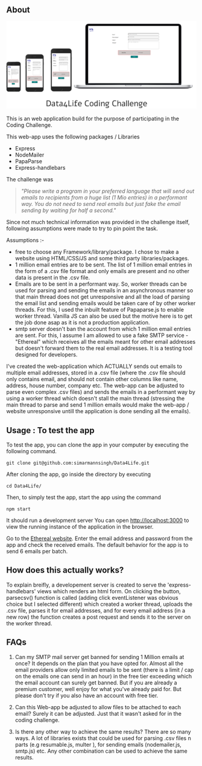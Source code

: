 ## About

![Web-app Preview](./Data4Life.png)

This is an web application build for the purpose of participating in the Coding Challenge.

This web-app uses the following packages / Libraries
- Express
- NodeMailer
- PapaParse
- Express-handlebars

The challenge was 

> _"Please write a program in your preferred language that will send out emails to recipients from a huge list (1 Mio entries) in a performant way. You do not need to send real emails but just fake the email sending by waiting for half a second."_

Since not much technical information was provided in the challenge itself, following assumptions were made to try to pin point the task.

Assumptions :-
- free to choose any Framework/library/package. I chose to make a website using HTML/CSS/JS and some third party libraries/packages.
- 1 million email entries are to be sent. The list of 1 million email entries in the form of a .csv file format and only emails are present and no other data is present in the .csv file.
- Emails are to be sent in a performant way. So, worker threads can be used for parsing and sending the emails in an asynchronous manner so that main thread does not get unresponsive and all the load of parsing the email list and sending emails would be taken care of by other worker threads. For this, I used the inbuilt feature of Papaparse.js to enable worker thread. Vanilla JS can also be used but the motive here is to get the job done asap as it is not a production application.
- smtp server doesn't ban the account from which 1 million email entries are sent. For this, I assume I am allowed to use a fake SMTP service - "Ethereal" which receives all the emails meant for other email addresses but doesn't forward them to the real email addresses. It is a testing tool designed for developers. 

I've created the web-application which ACTUALLY sends out emails to multiple email addresses, stored in a .csv file (where the .csv file should only contains email, and should not contain other columns like name, address, house number, company etc. The web-app can be adjusted to parse even complex .csv files) and sends the emails in a performant way by using a worker thread which doesn't stall the main thread (stressing the main thread to parse and send 1 million emails would make the web-app / website unresponsive untill the application is done sending all the emails).

## Usage : To test the app

To test the app, you can clone the app in your computer by executing the following command.

    git clone git@github.com:simarmannsingh/Data4Life.git


After cloning the app, go inside the directory by executing

    cd Data4Life/

Then, to simply test the app, start the app using the command

    npm start

It should run a development server
You can open [http://localhost:3000](http://localhost:3000) to view the running instance of the application in the browser.

Go to the [Ethereal website](https://ethereal.email/login). Enter the email address and password from the app and check the received emails. The default behavior for the app is to send 6 emails per batch.

## How does this actually works?
To explain breifly, a developement server is created to serve the 'express-handlebars' views which renders an html form. On clicking the button, parsecsv() function is called (adding click eventListener was obvious choice but I selected different) which created a worker thread, uploads the .csv file, parses it for email addresses, and for every email address (in a new row) the function creates a post request and sends it to the server on the worker thread. 

## FAQs

1. Can my SMTP mail server get banned for sending 1 Million emails at once?
It depends on the plan that you have opted for. Almost all the email providers allow only limited emails to be sent (there is a limit / cap on the emails one can send in an hour) in the free tier exceeding which the email account can surely get banned. But if you are already a premium customer, well enjoy for what you've already paid for. But please don't try if you also have an account with free tier.

2. Can this Web-app be adjusted to allow files to be attached to each email?
Surely it can be adjusted. Just that it wasn't asked for in the coding challenge.

3. Is there any other way to achieve the same results?
There are so many ways. A lot of libraries exists that could be used for parsing .csv files n parts (e.g resumable.js, multer ), for sending emails (nodemailer.js, smtp.js) etc. Any other combination can be used to achieve the same results.